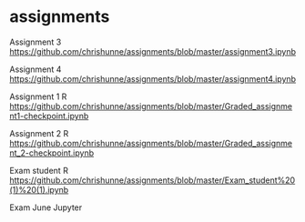 # assignments


Assignment 3
https://github.com/chrishunne/assignments/blob/master/assignment3.ipynb

Assignment 4
https://github.com/chrishunne/assignments/blob/master/assignment4.ipynb

Assignment 1 R
https://github.com/chrishunne/assignments/blob/master/Graded_assignment1-checkpoint.ipynb

Assignment 2 R
https://github.com/chrishunne/assignments/blob/master/Graded_assignment_2-checkpoint.ipynb

Exam student R
https://github.com/chrishunne/assignments/blob/master/Exam_student%20(1)%20(1).ipynb

Exam June Jupyter
